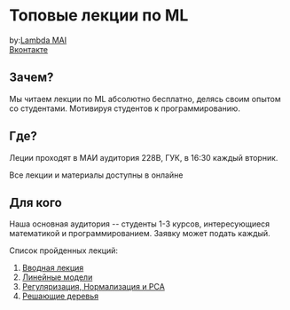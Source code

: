 # Топовые лекции по ML 


by:[Lambda MAI](https://lambda-it.ru/)<br>
[Вконтакте](https://vk.com/lambdamai)<br>


## Зачем?

Мы читаем лекции по ML абсолютно бесплатно, делясь своим опытом со студентами.
Мотивируя студентов к программированию.


## Где?

Леции проходят в МАИ аудитория 228В, ГУК, в 16:30 каждый вторник.

Все лекции и материалы доступны в онлайне

## Для кого

Наша основная аудитория -- студенты 1-3 курсов, интересующиеся математикой и программированием.
Заявку может подать каждый.


Список пройденных лекций:

1. [Вводная лекция](lectures/1_lecture/lecture.md) 
2. [Линейные модели](lectures/2_lecture/2_lecture_linear_regression.md)
3. [Регуляризация, Нормализация и PCA](lectures/lectures/3_lecture)
4. [Решающие деревья](lectures/lectures/4_lecture)


